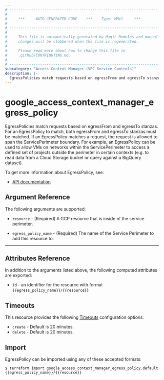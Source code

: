 ```yaml
---
# ----------------------------------------------------------------------------
#
#     ***     AUTO GENERATED CODE    ***    Type: MMv1     ***
#
# ----------------------------------------------------------------------------
#
#     This file is automatically generated by Magic Modules and manual
#     changes will be clobbered when the file is regenerated.
#
#     Please read more about how to change this file in
#     .github/CONTRIBUTING.md.
#
# ----------------------------------------------------------------------------
subcategory: "Access Context Manager (VPC Service Controls)"
description: |-
  EgressPolicies match requests based on egressFrom and egressTo stanzas.
---
```


# google\_access\_context\_manager\_egress\_policy

EgressPolicies match requests based on egressFrom and egressTo stanzas.
For an EgressPolicy to match, both egressFrom and egressTo stanzas must be matched.
If an EgressPolicy matches a request, the request is allowed to span the ServicePerimeter
boundary. For example, an EgressPolicy can be used to allow VMs on networks
within the ServicePerimeter to access a defined set of projects outside the
perimeter in certain contexts (e.g. to read data from a Cloud Storage bucket
or query against a BigQuery dataset).


To get more information about EgressPolicy, see:

* [API documentation](https://cloud.google.com/access-context-manager/docs/reference/rest/v1/accessPolicies.servicePerimeters#egresspolicy)

## Argument Reference

The following arguments are supported:


* `resource` -
  (Required)
  A GCP resource that is inside of the service perimeter.

* `egress_policy_name` -
  (Required)
  The name of the Service Perimeter to add this resource to.


- - -



## Attributes Reference

In addition to the arguments listed above, the following computed attributes are exported:

* `id` - an identifier for the resource with format `{{egress_policy_name}}/{{resource}}`


## Timeouts

This resource provides the following
[Timeouts](https://developer.hashicorp.com/terraform/plugin/sdkv2/resources/retries-and-customizable-timeouts) configuration options:

- `create` - Default is 20 minutes.
- `delete` - Default is 20 minutes.

## Import


EgressPolicy can be imported using any of these accepted formats:

```
$ terraform import google_access_context_manager_egress_policy.default {{egress_policy_name}}/{{resource}}
```

